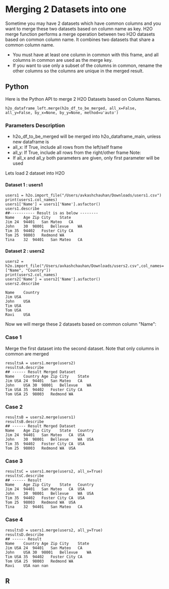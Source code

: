 # Merging 2 Datasets into one #

Sometime you may have 2 datasets which have common columns and you want to merge these two datasets based on column name as key. H2O merge function performs a merge operation between two H2O datasets based on common column name. It combines two datasets that share a common column name. 

- You must have at least one column in common with this frame, and all columns in common are used as the merge key.  
- If you want to use only a subset of the columns in common, rename the other columns so the columns are unique in the merged result.

## Python ##
Here is the Python API to merge 2 H2O Datasets based on Column Names. 
```
h2o_dataframe_left.merge(h2o_df_to_be_merged, all_x=False, all_y=False, by_x=None, by_y=None, method=u'auto')
```
### Parameters Description ###
- h2o_df_to_be_merged will be merged into h2o_dataframe_main, unless new dataframe is 
- all_x: If True, include all rows from the left/self frame
- all_y: If True, include all rows from the right/other frame
Note: 
 - If all_x and all_y both parameters are given, only first parameter will be used
 
Lets load 2 dataset into H2O
#### Dataset 1 : users1 ####
```
users1 = h2o.import_file("/Users/avkashchauhan/Downloads/users1.csv")
print(users1.col_names)
users1['Name'] = users1['Name'].asfactor()
users1.describe
##----------- Result is as below --------
Name	Age	Zip	City	State
Jim	24	94401	San Mateo	CA
John	30	98001	Bellevue	WA
Tim	35	94402	Foster City	CA
Tom	25	98003	Redmond	WA
Tina	32	94401	San Mateo	CA
```
#### Dataset 2 : users2 ####
```
users2 = h2o.import_file("/Users/avkashchauhan/Downloads/users2.csv",col_names=["Name", "Country"])
print(users2.col_names)
users2['Name'] = users2['Name'].asfactor()
users2.describe

Name	Country
Jim	USA
John	USA
Tim	USA
Tom	USA
Ravi	USA
```
Now we will merge these 2 datasets based on common column "Name": 
### Case 1 ###
Merge the first dataset into the second dataset. Note that only columns in common are merged 
```
resultsA = users1.merge(users2)
resultsA.describe
## ------ Result Merged Dataset
Name	Country	Age	Zip	City	State
Jim	USA	24	94401	San Mateo	CA
John	USA	30	98001	Bellevue	WA
Tim	USA	35	94402	Foster City	CA
Tom	USA	25	98003	Redmond	WA

```
### Case 2 ###

```
resultsB = users2.merge(users1)
resultsB.describe
## ------ Result Merged Dataset
Name	Age	Zip	City	State	Country
Jim	24	94401	San Mateo	CA	USA
John	30	98001	Bellevue	WA	USA
Tim	35	94402	Foster City	CA	USA
Tom	25	98003	Redmond	WA	USA

```

### Case 3 ###

```
resultsC = users1.merge(users2, all_x=True)
resultsC.describe
## ------ Result
Name	Age	Zip	City	State	Country
Jim	24	94401	San Mateo	CA	USA
John	30	98001	Bellevue	WA	USA
Tim	35	94402	Foster City	CA	USA
Tom	25	98003	Redmond	WA	USA
Tina	32	94401	San Mateo	CA	

```

### Case 4 ###

```
resultsD = users1.merge(users2, all_y=True)
resultsD.describe
## ------ Result
Name	Country	Age	Zip	City	State
Jim	USA	24	94401	San Mateo	CA
John	USA	30	98001	Bellevue	WA
Tim	USA	35	94402	Foster City	CA
Tom	USA	25	98003	Redmond	WA
Ravi	USA	nan	nan	
```

## R ##

